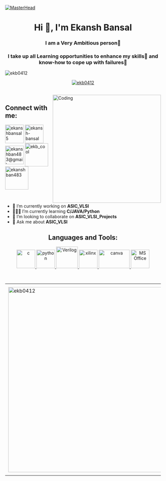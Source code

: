 [![MasterHead](https://media.licdn.com/dms/image/D4D16AQE7x_kMsbhpuA/profile-displaybackgroundimage-shrink_350_1400/0/1686493073122?e=1695859200&v=beta&t=TH71LSWX1XP6JGWxfybL9iGrldgedodRXD89_NjqiBI)](https://github.com/ekb0412)

<h1 align="center">Hi 👋, I'm Ekansh Bansal</h1>
<h3 align="center">I am a Very Ambitious person🥸 </h3>
<h3 align="center">I take up all Learning opportunities to enhance my skills🧾 and know-how to cope up with failures💪</h3>
<p align="left"> <img src="https://komarev.com/ghpvc/?username=ekb0412&label=Profile%20views&color=0e75b6&style=flat" alt="ekb0412" /> </p>

<p align="center"> <a href="https://github.com/ryo-ma/github-profile-trophy"><img src="https://github-profile-trophy.vercel.app/?username=ekb0412&title=Commit,Followers,Stars,Repositories,PullRequest&theme=flat&margin-w=15" alt="ekb0412" /></a> </p>
<br>
<img align="right" alt="Coding" width="350" src="https://cdn.dribbble.com/users/118246/screenshots/5343519/wifi.gif">
<h2 align="left">Connect with me:</h2>
<p align="left">
<a href="https://twitter.com/ekanshbansal5" target="blank"><img align="center" src="https://png.pngtree.com/png-vector/20221018/ourmid/pngtree-twitter-social-media-round-icon-png-image_6315985.png" alt="ekanshbansal5" height="60" width="60" /></a>
<a href="https://www.linkedin.com/in/ekansh-bansal-04ek122002/" target="blank"><img align="center" src="https://static-00.iconduck.com/assets.00/linkedin-icon-2048x2048-ya5g47j2.png" alt="ekansh-bansal" height="60" width="60" />
<a href="http://ekanshban483@gmail.com/" target="blank"><img align="center" src="https://freelogopng.com/images/all_img/1657906383gmail-icon-png.png" alt="ekanshban483@gmail.com" height="60" width="60" /></a>
<a href="https://instagram.com/ekb_cool" target="blank"><img align="center" src="https://camo.githubusercontent.com/9506780a212223d7f1ef3ef1301965f1e3539e231b7a8fc80ded8b29418b35d8/68747470733a2f2f692e696d6775722e636f6d2f424b4d3172316e2e706e67" alt="ekb_cool" height="75" width="75" /></a>
<a href="https://www.hackerrank.com/ekanshban483" target="blank"><img align="center" src="https://avatars.githubusercontent.com/u/1030588?s=200&v=4" alt="ekanshban483" height="75" width="75" /></a>
</p>
<br>

- 🔭 I’m currently working on **ASIC_VLSI**
- 👨🏼‍🔬 I’m currently learning **C/JAVA/Python**
- 👯 I’m looking to collaborate on **ASIC_VLSI_Projects**
- 🤔 Ask me about **ASIC_VLSI**

<h2 align="center">Languages and Tools:</h2>
<p align="center"> <a href="https://www.cprogramming.com/" target="_blank" rel="noreferrer"> <img src="https://user-images.githubusercontent.com/25181517/192106070-46255bcf-65e6-4c6b-a296-bf8d0d8fb2a7.png" alt="c" width="60" height="60"/> </a> 
<a href="https://www.python.org" target="_blank" rel="noreferrer"> <img src="https://user-images.githubusercontent.com/25181517/183423507-c056a6f9-1ba8-4312-a350-19bcbc5a8697.png" alt="python" width="60" height="60"/> </a> 
<a href="https://www.verilog.com" target="_blank" rel="noreferrer"> <img src="https://pbs.twimg.com/profile_images/1498729805625188352/cyIH6Vb7_400x400.jpg" alt="Verilog" width="70" height="70"/> </a>
<a href="https://www.xilinx.com" target="_blank" rel="noreferrer"> <img src="https://encrypted-tbn0.gstatic.com/images?q=tbn:ANd9GcQ1MueuGCVqqTMVlXMvrxS04cyljzFESLxL33NgKKP50Pyh-OuHtWSvfWKis2BA46VPSqc&usqp=CAU" alt="xilinx" width="60" height="60"/> </a>
<a href="https://www.canva.com" target="_blank" rel="noreferrer"> <img src="https://logos-world.net/wp-content/uploads/2020/02/Canva-Logo.png" alt="canva" width="100" height="60"/> </a> 
<a href="https://www.office.com" target="_blank" rel="noreferrer"> <img src="https://upload.wikimedia.org/wikipedia/commons/thumb/5/5f/Microsoft_Office_logo_%282019%E2%80%93present%29.svg/1024px-Microsoft_Office_logo_%282019%E2%80%93present%29.svg.png" alt="MS Office" width="60" height="60"/> </a></p>
<br>
<div id="image-table">
    <table>
	    <tr>
    	    <td style="padding:10px">
        	    <img src="https://github-readme-stats.vercel.app/api?username=ekb0412&show_icons=true&locale=en" alt="ekb0412" width="600"/>
      	    </td>
            <td style="padding:10px">
            	<img src="https://github-readme-streak-stats.herokuapp.com/?user=ekb0412&" alt="ekb0412" width="600"/>
            </td>
        </tr>
    </table>
</div>
